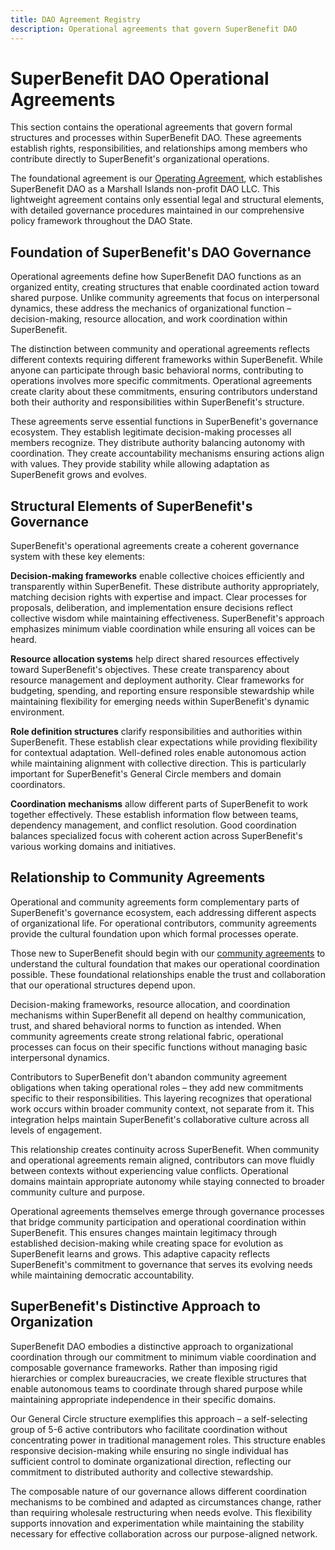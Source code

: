 ```yaml
---
title: DAO Agreement Registry
description: Operational agreements that govern SuperBenefit DAO
---
```


# SuperBenefit DAO Operational Agreements

This section contains the operational agreements that govern formal structures and processes within SuperBenefit DAO. These agreements establish rights, responsibilities, and relationships among members who contribute directly to SuperBenefit's organizational operations.

The foundational agreement is our [Operating Agreement](operating-agreement.md), which establishes SuperBenefit DAO as a Marshall Islands non-profit DAO LLC. This lightweight agreement contains only essential legal and structural elements, with detailed governance procedures maintained in our comprehensive policy framework throughout the DAO State.

## Foundation of SuperBenefit's DAO Governance

Operational agreements define how SuperBenefit DAO functions as an organized entity, creating structures that enable coordinated action toward shared purpose. Unlike community agreements that focus on interpersonal dynamics, these address the mechanics of organizational function – decision-making, resource allocation, and work coordination within SuperBenefit.

The distinction between community and operational agreements reflects different contexts requiring different frameworks within SuperBenefit. While anyone can participate through basic behavioral norms, contributing to operations involves more specific commitments. Operational agreements create clarity about these commitments, ensuring contributors understand both their authority and responsibilities within SuperBenefit's structure.

These agreements serve essential functions in SuperBenefit's governance ecosystem. They establish legitimate decision-making processes all members recognize. They distribute authority balancing autonomy with coordination. They create accountability mechanisms ensuring actions align with values. They provide stability while allowing adaptation as SuperBenefit grows and evolves.

## Structural Elements of SuperBenefit's Governance

SuperBenefit's operational agreements create a coherent governance system with these key elements:

**Decision-making frameworks** enable collective choices efficiently and transparently within SuperBenefit. These distribute authority appropriately, matching decision rights with expertise and impact. Clear processes for proposals, deliberation, and implementation ensure decisions reflect collective wisdom while maintaining effectiveness. SuperBenefit's approach emphasizes minimum viable coordination while ensuring all voices can be heard.

**Resource allocation systems** help direct shared resources effectively toward SuperBenefit's objectives. These create transparency about resource management and deployment authority. Clear frameworks for budgeting, spending, and reporting ensure responsible stewardship while maintaining flexibility for emerging needs within SuperBenefit's dynamic environment.

**Role definition structures** clarify responsibilities and authorities within SuperBenefit. These establish clear expectations while providing flexibility for contextual adaptation. Well-defined roles enable autonomous action while maintaining alignment with collective direction. This is particularly important for SuperBenefit's General Circle members and domain coordinators.

**Coordination mechanisms** allow different parts of SuperBenefit to work together effectively. These establish information flow between teams, dependency management, and conflict resolution. Good coordination balances specialized focus with coherent action across SuperBenefit's various working domains and initiatives.

## Relationship to Community Agreements

Operational and community agreements form complementary parts of SuperBenefit's governance ecosystem, each addressing different aspects of organizational life. For operational contributors, community agreements provide the cultural foundation upon which formal processes operate.

Those new to SuperBenefit should begin with our [community agreements](../community/) to understand the cultural foundation that makes our operational coordination possible. These foundational relationships enable the trust and collaboration that our operational structures depend upon.

Decision-making frameworks, resource allocation, and coordination mechanisms within SuperBenefit all depend on healthy communication, trust, and shared behavioral norms to function as intended. When community agreements create strong relational fabric, operational processes can focus on their specific functions without managing basic interpersonal dynamics.

Contributors to SuperBenefit don't abandon community agreement obligations when taking operational roles – they add new commitments specific to their responsibilities. This layering recognizes that operational work occurs within broader community context, not separate from it. This integration helps maintain SuperBenefit's collaborative culture across all levels of engagement.

This relationship creates continuity across SuperBenefit. When community and operational agreements remain aligned, contributors can move fluidly between contexts without experiencing value conflicts. Operational domains maintain appropriate autonomy while staying connected to broader community culture and purpose.

Operational agreements themselves emerge through governance processes that bridge community participation and operational coordination within SuperBenefit. This ensures changes maintain legitimacy through established decision-making while creating space for evolution as SuperBenefit learns and grows. This adaptive capacity reflects SuperBenefit's commitment to governance that serves its evolving needs while maintaining democratic accountability.

## SuperBenefit's Distinctive Approach to Organization

SuperBenefit DAO embodies a distinctive approach to organizational coordination through our commitment to minimum viable coordination and composable governance frameworks. Rather than imposing rigid hierarchies or complex bureaucracies, we create flexible structures that enable autonomous teams to coordinate through shared purpose while maintaining appropriate independence in their specific domains.

Our General Circle structure exemplifies this approach – a self-selecting group of 5-6 active contributors who facilitate coordination without concentrating power in traditional management roles. This structure enables responsive decision-making while ensuring no single individual has sufficient control to dominate organizational direction, reflecting our commitment to distributed authority and collective stewardship.

The composable nature of our governance allows different coordination mechanisms to be combined and adapted as circumstances change, rather than requiring wholesale restructuring when needs evolve. This flexibility supports innovation and experimentation while maintaining the stability necessary for effective collaboration across our purpose-aligned network.

